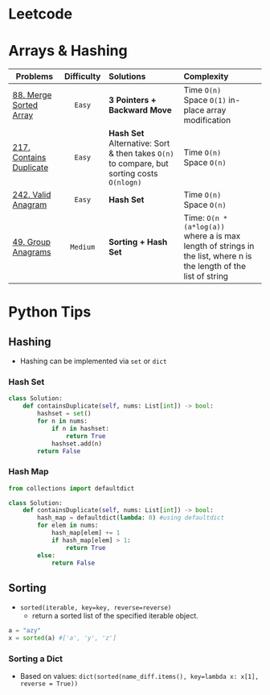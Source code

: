 # Leetcode

# Arrays & Hashing

| Problems   | Difficulty |     Solutions      |  Complexity |
|----------  |:----------:|:-------------------|:-------------|
|[88. Merge Sorted Array]([https://leetcode.com/problems/contains-duplicate/](https://leetcode.com/problems/merge-sorted-array/))|`Easy`| **3 Pointers + Backward Move** | Time `O(n)`<br> Space `O(1)` in-place array modification|
|[217. Contains Duplicate](https://leetcode.com/problems/contains-duplicate/)|`Easy`| **Hash Set** <br> Alternative: Sort & then takes `O(n)` to compare, but sorting costs `O(nlogn)` | Time `O(n)`<br> Space `O(n)`|
|[242. Valid Anagram](https://leetcode.com/problems/valid-anagram/)|`Easy`| **Hash Set** |Time `O(n)`<br> Space `O(n)`|
|[49. Group Anagrams](https://leetcode.com/problems/group-anagrams/)|`Medium`|**Sorting + Hash Set** |Time: `O(n * (a*log(a))` <br>where a is max length of strings in the list, where n is the length of the list of string |

# Python Tips
## Hashing
- Hashing can be implemented via `set` or `dict`
### Hash Set
```Python
class Solution:
    def containsDuplicate(self, nums: List[int]) -> bool:
        hashset = set()
        for n in nums:
            if n in hashset:
                return True
            hashset.add(n)
        return False
```
### Hash Map
```Python
from collections import defaultdict

class Solution:
    def containsDuplicate(self, nums: List[int]) -> bool:
        hash_map = defaultdict(lambda: 0) #using defaultdict
        for elem in nums:
            hash_map[elem] += 1
            if hash_map[elem] > 1:
                return True
        else:
            return False
```
## Sorting
- `sorted(iterable, key=key, reverse=reverse)`
    - return a sorted list of the specified iterable object.
    
```Python
a = "azy"
x = sorted(a) #['a', 'y', 'z']
```
### Sorting a Dict
- Based on values: `dict(sorted(name_diff.items(), key=lambda x: x[1], reverse = True))`
